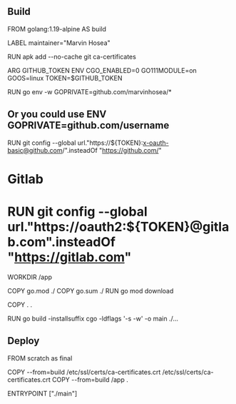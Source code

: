## Build
FROM golang:1.19-alpine AS build

LABEL maintainer="Marvin Hosea"

RUN apk add --no-cache git ca-certificates

ARG GITHUB_TOKEN
ENV CGO_ENABLED=0 GO111MODULE=on GOOS=linux TOKEN=$GITHUB_TOKEN

RUN go env -w GOPRIVATE=github.com/marvinhosea/*
## Or you could use ENV GOPRIVATE=github.com/username

RUN git config --global url."https://${TOKEN}:x-oauth-basic@github.com/".insteadOf "https://github.com/"
# Gitlab
# RUN git config  --global url."https://oauth2:${TOKEN}@gitlab.com".insteadOf "https://gitlab.com"


WORKDIR /app

COPY go.mod ./
COPY go.sum ./
RUN go mod download

COPY . .

RUN go build -installsuffix cgo -ldflags '-s -w' -o main ./...

## Deploy
FROM scratch as final

COPY --from=build /etc/ssl/certs/ca-certificates.crt /etc/ssl/certs/ca-certificates.crt
COPY --from=build /app .

ENTRYPOINT ["./main"]